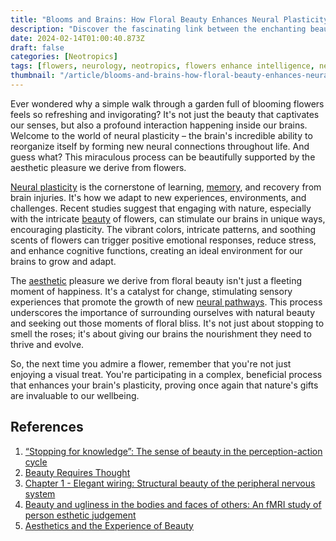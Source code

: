 ```yaml
---
title: "Blooms and Brains: How Floral Beauty Enhances Neural Plasticity"
description: "Discover the fascinating link between the enchanting beauty of flowers and the brain's ability to adapt and grow. Learn how floral aesthetics can enhance neural plasticity, fostering cognitive development and emotional well-being"
date: 2024-02-14T01:00:40.873Z
draft: false
categories: [Neotropics]
tags: [flowers, neurology, neotropics, flowers enhance intelligence, neoplasticity]
thumbnail: "/article/blooms-and-brains-how-floral-beauty-enhances-neural-plasticity/thumb.jpg"
---
```


Ever wondered why a simple walk through a garden full of blooming flowers feels so refreshing and invigorating? It's not just the beauty that captivates our senses, but also a profound interaction happening inside our brains. Welcome to the world of neural plasticity – the brain's incredible ability to reorganize itself by forming new neural connections throughout life. And guess what? This miraculous process can be beautifully supported by the aesthetic pleasure we derive from flowers.

[Neural plasticity](https://en.wikipedia.org/wiki/Neuroplasticity) is the cornerstone of learning, [memory](https://en.wikipedia.org/wiki/Memory), and recovery from brain injuries. It's how we adapt to new experiences, environments, and challenges. Recent studies suggest that engaging with nature, especially with the intricate [beauty](https://en.wikipedia.org/wiki/Beauty) of flowers, can stimulate our brains in unique ways, encouraging plasticity. The vibrant colors, intricate patterns, and soothing scents of flowers can trigger positive emotional responses, reduce stress, and enhance cognitive functions, creating an ideal environment for our brains to grow and adapt.

The [aesthetic](https://en.wikipedia.org/wiki/Aesthetics) pleasure we derive from floral beauty isn't just a fleeting moment of happiness. It's a catalyst for change, stimulating sensory experiences that promote the growth of new [neural pathways](https://en.wikipedia.org/wiki/Neural_pathway). This process underscores the importance of surrounding ourselves with natural beauty and seeking out those moments of floral bliss. It's not just about stopping to smell the roses; it's about giving our brains the nourishment they need to thrive and evolve.

So, the next time you admire a flower, remember that you're not just enjoying a visual treat. You're participating in a complex, beneficial process that enhances your brain's plasticity, proving once again that nature's gifts are invaluable to our wellbeing.

## References

1. [“Stopping for knowledge”: The sense of beauty in the perception-action cycle](https://doi.org/10.1016/j.neubiorev.2020.09.004)
2. [Beauty Requires Thought](https://doi.org/10.1016/j.cub.2017.04.018)
3. [Chapter 1 - Elegant wiring: Structural beauty of the peripheral nervous system](https://doi.org/10.1016/B978-0-12-821487-9.00001-5)
4. [Beauty and ugliness in the bodies and faces of others: An fMRI study of person esthetic judgement](https://doi.org/10.1016/j.neuroscience.2014.07.040)
5. [Aesthetics and the Experience of Beauty](https://doi.org/10.1016/B978-012373873-8.00001-3)